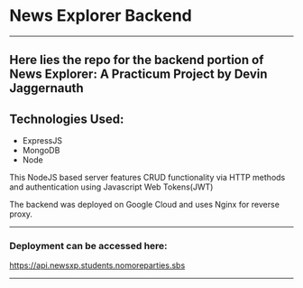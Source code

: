 # News Explorer Backend

---

Here lies the repo for the backend portion of News Explorer: A Practicum Project by Devin Jaggernauth
---

## Technologies Used:
- ExpressJS
- MongoDB
- Node

This NodeJS based server features CRUD functionality via HTTP methods and authentication using Javascript Web Tokens(JWT)

The backend was deployed on Google Cloud and uses Nginx for reverse proxy.

---
### Deployment can be accessed here:

https://api.newsxp.students.nomoreparties.sbs

---
